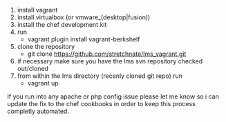 1. install vagrant
2. install virtualbox (or vmware_(desktop|fusion))
3. install the chef development kit
4. run
	- vagrant plugin install vagrant-berkshelf
5. clone the repository
	- git clone https://github.com/stretchnate/lms_vagrant.git
6. if necessary make sure you have the lms svn repository checked out/cloned
7. from within the lms directory (recenly cloned git repo) run
	- vagrant up

If you run into any apache or php config issue please let me know so i can update the fix to the chef cookbooks in order to keep this process completly automated.